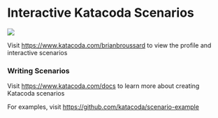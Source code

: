 # Interactive Katacoda Scenarios

[![](http://shields.katacoda.com/katacoda/brianbroussard/count.svg)](https://www.katacoda.com/brianbroussard "Get your profile on Katacoda.com")

Visit https://www.katacoda.com/brianbroussard to view the profile and interactive scenarios

### Writing Scenarios
Visit https://www.katacoda.com/docs to learn more about creating Katacoda scenarios

For examples, visit https://github.com/katacoda/scenario-example
